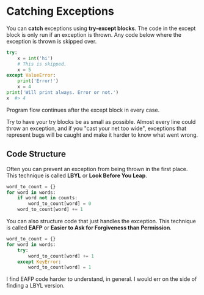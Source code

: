 # Catching Exceptions

You can **catch** exceptions using **try-except blocks**.
The code in the except block is only run if an exception is thrown.
Any code below where the exception is thrown is skipped over.

```py
try:
    x = int('hi')
    # This is skipped.
    x = 5
except ValueError:
    print('Error!')
    x = 4
print('Will print always. Error or not.')
x  #> 4
```

Program flow continues after the except block in every case.

Try to have your try blocks be as small as possible.
Almost every line could throw an exception, and if you "cast your net too wide", exceptions that represent bugs will be caught and make it harder to know what went wrong.

## Code Structure

Often you can prevent an exception from being thrown in the first place.
This technique is called **LBYL** or **Look Before You Leap**.

```py
word_to_count = {}
for word in words:
    if word not in counts:
        word_to_count[word] = 0
    word_to_count[word] += 1
```

You can also structure code that just handles the exception.
This technique is called **EAFP** or **Easier to Ask for Forgiveness than Permission**.

```py
word_to_count = {}
for word in words:
    try:
        word_to_count[word] += 1
    except KeyError:
        word_to_count[word] = 1
```

I find EAFP code harder to understand, in general.
I would err on the side of finding a LBYL version.

